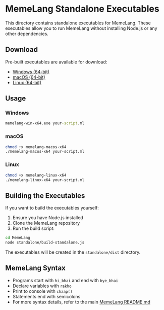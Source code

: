 # MemeLang Standalone Executables

This directory contains standalone executables for MemeLang. These executables allow you to run MemeLang without installing Node.js or any other dependencies.

## Download

Pre-built executables are available for download:

- [Windows (64-bit)](https://github.com/yourusername/MemeLang/releases/latest/download/memelang-win-x64.exe)
- [macOS (64-bit)](https://github.com/yourusername/MemeLang/releases/latest/download/memelang-macos-x64)
- [Linux (64-bit)](https://github.com/yourusername/MemeLang/releases/latest/download/memelang-linux-x64)

## Usage

### Windows

```cmd
memelang-win-x64.exe your-script.ml
```

### macOS

```bash
chmod +x memelang-macos-x64
./memelang-macos-x64 your-script.ml
```

### Linux

```bash
chmod +x memelang-linux-x64
./memelang-linux-x64 your-script.ml
```

## Building the Executables

If you want to build the executables yourself:

1. Ensure you have Node.js installed
2. Clone the MemeLang repository
3. Run the build script:

```bash
cd MemeLang
node standalone/build-standalone.js
```

The executables will be created in the `standalone/dist` directory.

## MemeLang Syntax

- Programs start with `hi_bhai` and end with `bye_bhai`
- Declare variables with `rakho`
- Print to console with `chaap()`
- Statements end with semicolons
- For more syntax details, refer to the main [MemeLang README.md](../README.md) 